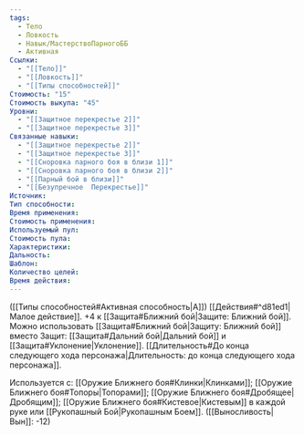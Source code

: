 ```yaml
---
tags:
  - Тело
  - Ловкость
  - Навык/МастерствоПарногоББ
  - Активная
Ссылки:
  - "[[Тело]]"
  - "[[Ловкость]]"
  - "[[Типы способностей]]"
Стоимость: "15"
Стоимость выкупа: "45"
Уровни:
  - "[[Защитное перекрестье 2]]"
  - "[[Защитное перекрестье 3]]"
Связанные навыки:
  - "[[Защитное перекрестье 2]]"
  - "[[Защитное перекрестье 3]]"
  - "[[Сноровка парного боя в близи 1]]"
  - "[[Сноровка парного боя в близи 2]]"
  - "[[Парный бой в близи]]"
  - "[[Безупречное  Перекрестье]]"
Источник:
Тип способности:
Время применения:
Стоимость применения:
Используемый пул:
Стоимость пула:
Характеристики:
Дальность:
Шаблон:
Количество целей:
Время действия:
---
```

([[Типы способностей#Активная способность|А]]) [[Действия#^d81ed1|Малое действие]]. +4 к [[Защита#Ближний бой|Защите: Ближний бой]]. Можно использовать [[Защита#Ближний бой|Защиту: Ближний бой]] вместо Защит: [[Защита#Дальний бой|Дальний бой]] и [[Защита#Уклонение|Уклонение]].
[[Длительность#До конца следующего хода персонажа|Длительность: до конца следующего хода персонажа]]. 

Используется с: [[Оружие Ближнего боя#Клинки|Клинками]]; [[Оружие Ближнего боя#Топоры|Топорами]]; [[Оружие Ближнего боя#Дробящее|Дробящим]]; [[Оружие Ближнего боя#Кистевое|Кистевым]] в каждой руке или [[Рукопашный Бой|Рукопашным Боем]]. ([[Выносливость|Вын]]: -12)